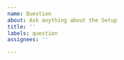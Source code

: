 ```yaml
---
name: Question
about: Ask anything about the Setup
title: ''
labels: question
assignees: ''

---
```



